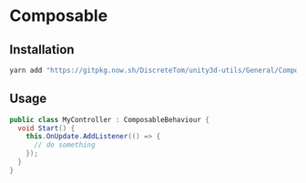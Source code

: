 # Composable

## Installation

```bash
yarn add "https://gitpkg.now.sh/DiscreteTom/unity3d-utils/General/Composable?composable-0.1.0"
```

## Usage

```cs
public class MyController : ComposableBehaviour {
  void Start() {
    this.OnUpdate.AddListener(() => {
      // do something
    });
  }
}
```
